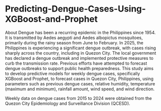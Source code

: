 # Predicting-Dengue-Cases-Using-XGBoost-and-Prophet

About
Dengue has been a recurring epidemic in the Philippines since 1954. It is transmitted by Aedes aegypti and Aedes albopictus mosquitoes, primarily during the rainy season from June to February. In 2025, the Philippines is experiencing a significant dengue outbreak, with cases rising sharply across the country, including in Quezon City. The local government has declared a dengue outbreak and implemented protective measures to curb the transmission rate. Previous efforts have attempted to forecast dengue outbreaks to support public health preparedness. This study aims to develop predictive models for weekly dengue cases, specifically XGBoost and Prophet, to forecast cases in Quezon City, Philippines, using parameters such as previous dengue cases, relative humidity, temperature (maximum and minimum), rainfall amount, wind speed, and wind direction. 

Weekly data on dengue cases from 2015 to 2024 were obtained from the Quezon City Epidemiology and Surveillance Division (QCESD).
